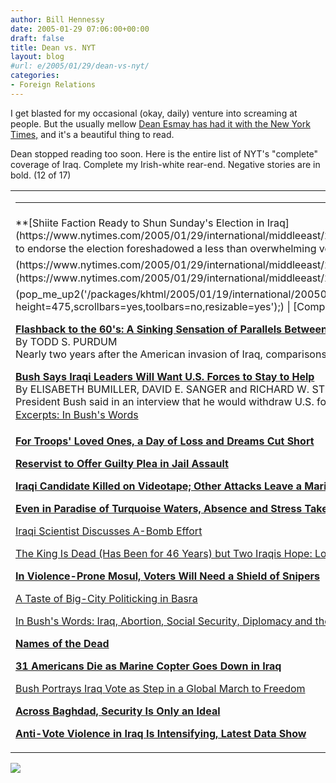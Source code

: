 ```yaml
---
author: Bill Hennessy
date: 2005-01-29 07:06:00+00:00
draft: false
title: Dean vs. NYT
layout: blog
#url: e/2005/01/29/dean-vs-nyt/
categories:
- Foreign Relations
---
```


I get blasted for my occasional (okay, daily) venture into screaming at people. But the usually mellow [Dean Esmay has had it with the New York Times,](https://www.deanesmay.com/posts/1106982199.shtml) and it's a beautiful thing to read.




Dean stopped reading too soon. Here is the entire list of NYT's "complete" coverage of Iraq. Complete my Irish-white rear-end. Negative stories are in bold. (12 of 17)





<table >

<tr >

<td >


* * *



</td></tr>
<tr >

<td >   
**[Shiite Faction Ready to Shun Sunday's Election in Iraq](https://www.nytimes.com/2005/01/29/international/middleeast/29iraq.html)**  
By DEXTER FILKINS  
A radical cleric's refusal to endorse the election foreshadowed a less than overwhelming voter turnout in Iraq.  
 [A Dry Run in Basra](https://www.nytimes.com/2005/01/29/international/middleeast/29basra.html) | [Campaign Tactics](https://www.nytimes.com/2005/01/29/international/middleeast/29campaign.html)  
 **[Interactive: Iraq Election](pop_me_up2('/packages/khtml/2005/01/19/international/20050119_iraq_ELECTIONS_GRAPHIC.html','600_475','width=600, height=475,scrollbars=yes,toolbars=no,resizable=yes');) | [Complete Coverage](https://www.nytimes.com/iraq)**  
  
**[Flashback to the 60's: A Sinking Sensation of Parallels Between Iraq and Vietnam](https://www.nytimes.com/2005/01/29/politics/29viet.html)**  
By TODD S. PURDUM  
Nearly two years after the American invasion of Iraq, comparisons to the conflict in Vietnam are bubbling to the fore.  
  
**[Bush Says Iraqi Leaders Will Want U.S. Forces to Stay to Help](https://www.nytimes.com/2005/01/28/politics/28prexy.html)**  
By ELISABETH BUMILLER, DAVID E. SANGER and RICHARD W. STEVENSON  
President Bush said in an interview that he would withdraw U.S. forces from Iraq if the new government asked him to do so.  
 [Excerpts: In Bush's Words](https://www.nytimes.com/2005/01/28/politics/28ptext.html)  
  
[**For Troops' Loved Ones, a Day of Loss and Dreams Cut Short**](https://www.nytimes.com/2005/01/28/national/28grief.html)  
  
[**Reservist to Offer Guilty Plea in Jail Assault**](https://www.nytimes.com/2005/01/28/international/middleeast/28abuse.html)  
  
[**Iraqi Candidate Killed on Videotape; Other Attacks Leave a Marine and Several Iraqis Dead**](https://www.nytimes.com/2005/01/28/international/middleeast/28iraq.html)  
  
[**Even in Paradise of Turquoise Waters, Absence and Stress Take Their Toll**](https://www.nytimes.com/2005/01/28/national/28marines.html)  
  
[Iraqi Scientist Discusses A-Bomb Effort](https://www.nytimes.com/2005/01/28/international/middleeast/28scientist.html)  
  
[The King Is Dead (Has Been for 46 Years) but Two Iraqis Hope: Long Live the King!](https://www.nytimes.com/2005/01/28/international/middleeast/28king.html)  
  
[**In Violence-Prone Mosul, Voters Will Need a Shield of Snipers**](https://www.nytimes.com/2005/01/28/international/middleeast/28mosul.html)  
  
[A Taste of Big-City Politicking in Basra](https://www.nytimes.com/2005/01/28/international/middleeast/28basra.html)  
  
[In Bush's Words: Iraq, Abortion, Social Security, Diplomacy and the Presidency](https://www.nytimes.com/2005/01/28/politics/28ptext.html)  
  
[**Names of the Dead**](https://www.nytimes.com/2005/01/28/national/28list.html)  
  
[**31 Americans Die as Marine Copter Goes Down in Iraq**](https://www.nytimes.com/2005/01/27/international/middleeast/27iraq.html)  
  
[Bush Portrays Iraq Vote as Step in a Global March to Freedom](https://www.nytimes.com/2005/01/27/politics/27prexy.html)  
  
[**Across Baghdad, Security Is Only an Ideal**](https://www.nytimes.com/2005/01/27/international/middleeast/27baghdad.html)  
  
[**Anti-Vote Violence in Iraq Is Intensifying, Latest Data Show**](https://www.nytimes.com/2005/01/27/international/middleeast/27election.html)  

</td></tr></table>

![](https://blog.billhennessy.com/aggbug.aspx?PostID=963)


